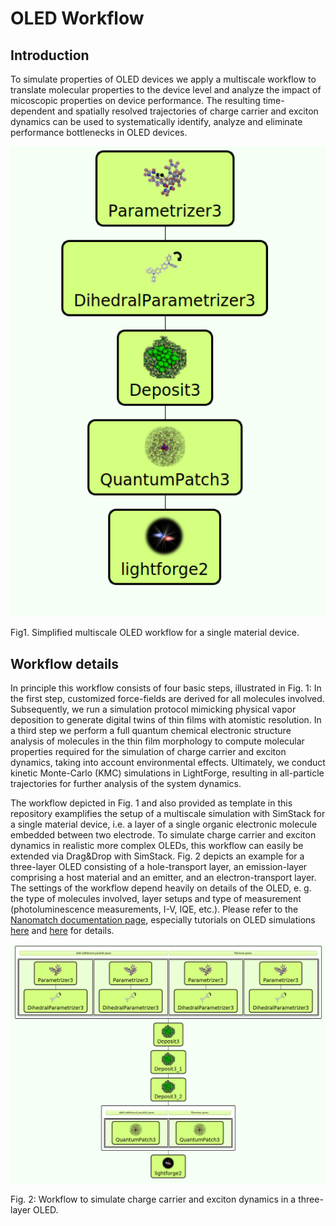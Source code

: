 # OLED Workflow
## Introduction
To simulate properties of OLED devices we apply a multiscale workflow to translate molecular properties to the device level and analyze the impact of micoscopic properties on device performance. The resulting time-dependent and spatially resolved trajectories of charge carrier and exciton dynamics can be used to systematically identify, analyze and eliminate performance bottlenecks in OLED devices. 


<img src="Fig1.png" alt="drawing" width="700"/>

Fig1. Simplified multiscale OLED workflow for a single material device.

## Workflow details
In principle this workflow consists of four basic steps, illustrated in Fig. 1: In the first step, customized force-fields are derived for all molecules involved. Subsequently, we run a simulation protocol mimicking physical vapor deposition to generate digital twins of thin films with atomistic resolution. In a third step we perform a full quantum chemical electronic structure analysis of molecules in the thin film morphology to compute molecular properties required for the simulation of charge carrier and exciton dynamics,  taking into account environmental effects. Ultimately, we conduct kinetic Monte-Carlo (KMC) simulations in LightForge, resulting in all-particle trajectories for further analysis of the system dynamics. 

The workflow depicted in Fig. 1 and also provided as template in this repository examplifies the setup of a multiscale simulation with SimStack for a single material device, i.e. a layer of a single organic electronic molecule embedded between two electrode. To simulate charge carrier and exciton dynamics in realistic more complex OLEDs, this workflow can easily be extended via Drag&Drop with SimStack. Fig. 2 depicts an example for a three-layer OLED consisting of a hole-transport layer, an emission-layer comprising a host material and an emitter, and an electron-transport layer. The settings of the workflow depend heavily on details of the OLED, e. g. the type of molecules involved, layer setups and type of measurement (photoluminescence measurements, I-V, IQE, etc.). Please refer to the [Nanomatch documentation page](http://docs.nanomatch.de), especially tutorials on OLED simulations [here](http://docs.nanomatch.de/usecases/ANPDIrpiqStack/ANPDIrpiqStack.html) and [here](http://docs.nanomatch.de/nanomatch-modules/LightForge/LightForgeOutputs.html#excitonic-events) for details. 

<img src="Fig2.png" alt="drawing" width="700"/>

Fig. 2: Workflow to simulate charge carrier and exciton dynamics in a three-layer OLED.





